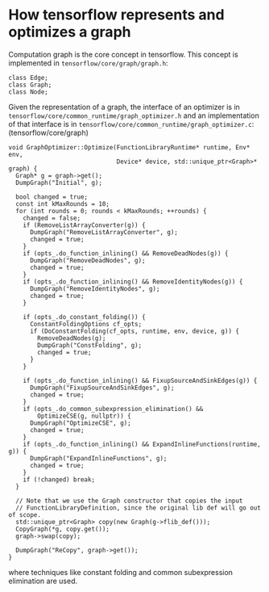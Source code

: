 
# How tensorflow represents and optimizes a graph

Computation graph is the core concept in tensorflow. This concept is implemented in `tensorflow/core/graph/graph.h`:

```
class Edge;
class Graph;
class Node;
```


Given the representation of a graph, the interface of an optimizer is in `tensorflow/core/common_runtime/graph_optimizer.h`
and an implementation of that interface is in `tensorflow/core/common_runtime/graph_optimizer.c`:
(tensorflow/core/graph)
```
void GraphOptimizer::Optimize(FunctionLibraryRuntime* runtime, Env* env,
                              Device* device, std::unique_ptr<Graph>* graph) {
  Graph* g = graph->get();
  DumpGraph("Initial", g);

  bool changed = true;
  const int kMaxRounds = 10;
  for (int rounds = 0; rounds < kMaxRounds; ++rounds) {
    changed = false;
    if (RemoveListArrayConverter(g)) {
      DumpGraph("RemoveListArrayConverter", g);
      changed = true;
    }
    if (opts_.do_function_inlining() && RemoveDeadNodes(g)) {
      DumpGraph("RemoveDeadNodes", g);
      changed = true;
    }
    if (opts_.do_function_inlining() && RemoveIdentityNodes(g)) {
      DumpGraph("RemoveIdentityNodes", g);
      changed = true;
    }

    if (opts_.do_constant_folding()) {
      ConstantFoldingOptions cf_opts;
      if (DoConstantFolding(cf_opts, runtime, env, device, g)) {
        RemoveDeadNodes(g);
        DumpGraph("ConstFolding", g);
        changed = true;
      }
    }

    if (opts_.do_function_inlining() && FixupSourceAndSinkEdges(g)) {
      DumpGraph("FixupSourceAndSinkEdges", g);
      changed = true;
    }
    if (opts_.do_common_subexpression_elimination() &&
        OptimizeCSE(g, nullptr)) {
      DumpGraph("OptimizeCSE", g);
      changed = true;
    }
    if (opts_.do_function_inlining() && ExpandInlineFunctions(runtime, g)) {
      DumpGraph("ExpandInlineFunctions", g);
      changed = true;
    }
    if (!changed) break;
  }

  // Note that we use the Graph constructor that copies the input
  // FunctionLibraryDefinition, since the original lib def will go out of scope.
  std::unique_ptr<Graph> copy(new Graph(g->flib_def()));
  CopyGraph(*g, copy.get());
  graph->swap(copy);

  DumpGraph("ReCopy", graph->get());
}
```

where techniques like constant folding and common subexpression elimination are used.
